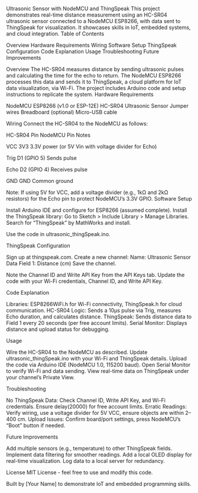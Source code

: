 Ultrasonic Sensor with NodeMCU and ThingSpeak
This project demonstrates real-time distance measurement using an HC-SR04 ultrasonic sensor connected to a NodeMCU ESP8266, with data sent to ThingSpeak for visualization. It showcases skills in IoT, embedded systems, and cloud integration.
Table of Contents

Overview
Hardware Requirements
Wiring
Software Setup
ThingSpeak Configuration
Code Explanation
Usage
Troubleshooting
Future Improvements

Overview
The HC-SR04 measures distance by sending ultrasonic pulses and calculating the time for the echo to return. The NodeMCU ESP8266 processes this data and sends it to ThingSpeak, a cloud platform for IoT data visualization, via Wi-Fi. The project includes Arduino code and setup instructions to replicate the system.
Hardware Requirements

NodeMCU ESP8266 (v1.0 or ESP-12E)
HC-SR04 Ultrasonic Sensor
Jumper wires
Breadboard (optional)
Micro-USB cable

Wiring
Connect the HC-SR04 to the NodeMCU as follows:



HC-SR04 Pin
NodeMCU Pin
Notes



VCC
3V3
3.3V power (or 5V Vin with voltage divider for Echo)


Trig
D1 (GPIO 5)
Sends pulse


Echo
D2 (GPIO 4)
Receives pulse


GND
GND
Common ground


Note: If using 5V for VCC, add a voltage divider (e.g., 1kΩ and 2kΩ resistors) for the Echo pin to protect NodeMCU’s 3.3V GPIO.
Software Setup

Install Arduino IDE and configure for ESP8266 (assumed complete).
Install the ThingSpeak library:
Go to Sketch > Include Library > Manage Libraries.
Search for “ThingSpeak” by MathWorks and install.


Use the code in ultrasonic_thingSpeak.ino.

ThingSpeak Configuration

Sign up at thingspeak.com.
Create a new channel:
Name: Ultrasonic Sensor Data
Field 1: Distance (cm)
Save the channel.


Note the Channel ID and Write API Key from the API Keys tab.
Update the code with your Wi-Fi credentials, Channel ID, and Write API Key.

Code Explanation

Libraries: ESP8266WiFi.h for Wi-Fi connectivity, ThingSpeak.h for cloud communication.
HC-SR04 Logic: Sends a 10µs pulse via Trig, measures Echo duration, and calculates distance.
ThingSpeak: Sends distance data to Field 1 every 20 seconds (per free account limits).
Serial Monitor: Displays distance and upload status for debugging.

Usage

Wire the HC-SR04 to the NodeMCU as described.
Update ultrasonic_thingSpeak.ino with your Wi-Fi and ThingSpeak details.
Upload the code via Arduino IDE (NodeMCU 1.0, 115200 baud).
Open Serial Monitor to verify Wi-Fi and data sending.
View real-time data on ThingSpeak under your channel’s Private View.

Troubleshooting

No ThingSpeak Data: Check Channel ID, Write API Key, and Wi-Fi credentials. Ensure delay(20000) for free account limits.
Erratic Readings: Verify wiring, use a voltage divider for 5V VCC, ensure objects are within 2–400 cm.
Upload Issues: Confirm board/port settings, press NodeMCU’s “Boot” button if needed.

Future Improvements

Add multiple sensors (e.g., temperature) to other ThingSpeak fields.
Implement data filtering for smoother readings.
Add a local OLED display for real-time visualization.
Log data to a local server for redundancy.

License
MIT License - feel free to use and modify this code.

Built by [Your Name] to demonstrate IoT and embedded programming skills.
